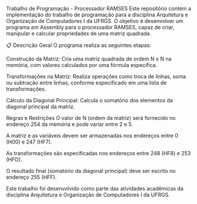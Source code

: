 Trabalho de Programação - Processador RAMSES
Este repositório contém a implementação do trabalho de programação para a disciplina Arquitetura e Organização de Computadores I da UFRGS. O objetivo é desenvolver um programa em Assembly para o processador RAMSES, capaz de criar, manipular e calcular propriedades de uma matriz quadrada.

📋 Descrição Geral
O programa realiza as seguintes etapas:

Construção da Matriz: Cria uma matriz quadrada de ordem N x N na memória, com valores calculados por uma fórmula específica.

Transformações na Matriz: Realiza operações como troca de linhas, soma ou subtração entre linhas, conforme especificado em uma lista de transformações.

Cálculo da Diagonal Principal: Calcula o somatório dos elementos da diagonal principal da matriz.

Regras e Restrições
O valor de N (ordem da matriz) será fornecido no endereço 254 da memória e pode variar entre 2 e 5.

A matriz e as variáveis devem ser armazenadas nos endereços entre 0 (H00) e 247 (HF7).

As transformações são especificadas nos endereços entre 248 (HF8) e 253 (HFD).

O resultado final (somatório da diagonal principal) deve ser escrito no endereço 255 (HFF).

Este trabalho foi desenvolvido como parte das atividades acadêmicas da disciplina Arquitetura e Organização de Computadores I da UFRGS.
